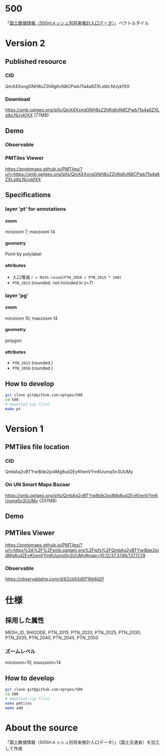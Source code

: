 # 500
「[国土数値情報（500mメッシュ別将来推計人口データ）](https://nlftp.mlit.go.jp/ksj/gml/datalist/KsjTmplt-mesh500h30.html)」ベクトルタイル

# Version 2
## Published resource
### CID
QmX4XxngGNH8xZ2hRg6vN8CPwb7fa4a6ZXLstbLNUykfXX

### Download
https://smb.optgeo.org/ipfs/QmX4XxngGNH8xZ2hRg6vN8CPwb7fa4a6ZXLstbLNUykfXX (77MB)

## Demo
### Observable

### PMTiles Viewer
https://protomaps.github.io/PMTiles/?url=https://smb.optgeo.org/ipfs/QmX4XxngGNH8xZ2hRg6vN8CPwb7fa4a6ZXLstbLNUykfXX

## Specifications

### layer 'pt' for annotations
#### zoom
minzoom 7, maxzoom 14
#### geometry
Point by polylabel
#### attributes
- 人口増減 `r = Math.round(PTN_2050 / PTN_2015 * 100)`
- `PTN_2015` (rounded. not included in z=7)

### layer 'pg'
#### zoom
minzoom 10, maxzoom 14
#### geometry
polygon
#### attributes
- `PTN_2015` (rounded.)
- `PTN_2050` (rounded.)

## How to develop
```zsh
git clone git@github.com:optgeo/500
cd 500
# download zip files
make pt
```

# Version 1
## PMTiles file location
### CID
QmbAq2vBTYwiBde2pidMg8ud2EyKhenVYm6Uumq5n3UUMy

### On UN Smart Maps Bazaar
https://smb.optgeo.org/ipfs/QmbAq2vBTYwiBde2pidMg8ud2EyKhenVYm6Uumq5n3UUMy (207MB)

## Demo
## PMTiles Viewer
https://protomaps.github.io/PMTiles/?url=https%3A%2F%2Fsmb.optgeo.org%2Fipfs%2FQmbAq2vBTYwiBde2pidMg8ud2EyKhenVYm6Uumq5n3UUMy#map=10.12/37.3746/137.1729

### Observable
https://observablehq.com/d/62cb93d9716b6d2f

# 仕様
## 採用した属性
MESH_ID, SHICODE, PTN_2015, PTN_2020, PTN_2025, PTN_2030, PTN_2035, PTN_2040, PTN_2045, PTN_2050

### ズームレベル
minzoom=10, maxzoom=14

## How to develop
```zsh
git clone git@github.com:optgeo/500
cd 500
# download zip files
make pmtiles
make add
```

# About the source
「国土数値情報（500mメッシュ別将来推計人口データ）」（国土交通省）を加工して作成
